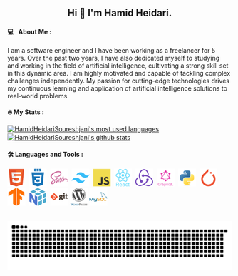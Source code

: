 <div id="header" align="center">
  <h2> Hi 👋 I'm Hamid Heidari.</h2>
</div>

#### 💻 &nbsp; About Me :
I am a software engineer and I have been working as a freelancer for 5 years. Over the past two years, I have also dedicated myself to studying and working in the field of artificial intelligence, cultivating a strong skill set in this dynamic area. I am highly motivated and capable of tackling complex challenges independently. My passion for cutting-edge technologies drives my continuous learning and application of artificial intelligence solutions to real-world problems.
#### :fire: My Stats :

<a href="https://github.com/HamidHeidariSoureshjani">
  <img align="center" src="https://github-readme-stats.vercel.app/api/top-langs/?username=HamidHeidariSoureshjani&theme=dark&count_private=true&layout=compact" width="205" alt="HamidHeidariSoureshjani's most used languages" />
</a>
<a href="https://github.com/HamidHeidariSoureshjani">
 <img align="center" src="https://github-readme-stats.vercel.app/api?username=HamidHeidariSoureshjani&show_icons=true&theme=dark&line_height=27&include_all_commits=true&count_private=true&hide=issues,prs,contribs" width="300" alt="HamidHeidariSoureshjani's github stats"/>
</a>

#### :hammer_and_wrench: Languages and Tools :
<div>
  <img src="https://github.com/devicons/devicon/blob/master/icons/html5/html5-original.svg" title="HTML5" alt="HTML" width="40" height="40"/>&nbsp;
  <img src="https://github.com/devicons/devicon/blob/master/icons/css3/css3-plain-wordmark.svg"  title="CSS3" alt="CSS" width="40" height="40"/>&nbsp;
  <img src="https://github.com/devicons/devicon/blob/master/icons/sass/sass-original.svg"  title="SASS" alt="CSS" width="40" height="40"/>&nbsp;
  <img src="https://github.com/devicons/devicon/blob/master/icons/tailwindcss/tailwindcss-plain.svg"  title="TAILWIND" alt="CSS" width="40" height="40"/>&nbsp;
  <img src="https://github.com/devicons/devicon/blob/master/icons/javascript/javascript-original.svg" title="JavaScript" alt="JavaScript" width="40" height="40"/>&nbsp;
  <img src="https://github.com/devicons/devicon/blob/master/icons/react/react-original-wordmark.svg" title="React" alt="React" width="40" height="40"/>&nbsp;
  <img src="https://github.com/devicons/devicon/blob/master/icons/redux/redux-original.svg" title="Redux" alt="Redux " width="40" height="40"/>&nbsp;
  <img src="https://github.com/devicons/devicon/blob/master/icons/graphql/graphql-plain-wordmark.svg" title="GraphQL" alt="GraphQL" width="40" height="40"/>&nbsp;
  <img src="https://github.com/devicons/devicon/blob/master/icons/python/python-original.svg" title="PYTHON" alt="NodeJS" width="40" height="40"/>&nbsp;
  <img src="https://github.com/devicons/devicon/blob/master/icons/pytorch/pytorch-original.svg" title="PYTORCH" alt="NodeJS" width="40" height="40"/>&nbsp;
  <img src="https://github.com/devicons/devicon/blob/master/icons/tensorflow/tensorflow-original.svg" title="TENSORFLOW" alt="NodeJS" width="40" height="40"/>&nbsp;
  <img src="https://github.com/devicons/devicon/blob/master/icons/numpy/numpy-original.svg" title="NUMPY" alt="NodeJS" width="40" height="40"/>&nbsp;
  <img src="https://github.com/devicons/devicon/blob/master/icons/git/git-original-wordmark.svg" title="Git" **alt="Git" width="40" height="40"/>
  <img src="https://github.com/devicons/devicon/blob/master/icons/wordpress/wordpress-original.svg" title="WORDPRESS" **alt="Git" width="40" height="40"/>
  <img src="https://github.com/devicons/devicon/blob/master/icons/mysql/mysql-original-wordmark.svg" title="MySQL"  alt="MySQL" width="40" height="40"/>&nbsp;
</div>
<br>

![Snake animation](https://github.com/HamidHeidariSoureshjani/Snake/blob/main/github-contribution-grid-snake.svg)

<br>
